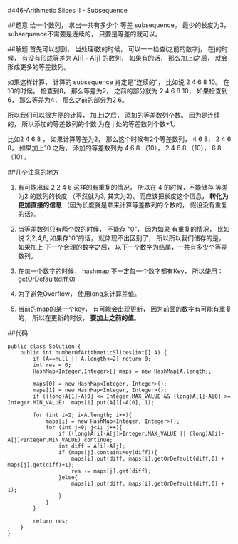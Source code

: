 #446-Arithmetic Slices II - Subsequence

##题意
给一个数列， 求出一共有多少个 等差 subsequence。 最少的长度为3， subsequence不需要是连续的， 只要是等差的就可以。

##解题
首先可以想到， 当处理i数的时候， 可以一一检查i之前的数字j， 在j的时候， 有没有形成等差为 A[i] - A[j] 的数列， 如果有的话， 那么加上i之后， 就会形成更多的等差数列。

如果这样计算， 计算的 subsequence 肯定是“连续的”， 比如说 2 4 6 8 10。 在10的时候， 检查到8， 那么等差为2， 之前的部分就为 2 4 6 8 10， 如果检查到6， 那么等差为4， 那么之前的部分为2 6。 

所以我们可以很方便的计算， 加上i之后， 添加的等差数列个数。 因为是连续的， 所以添加的等差数列的个数 为在 j 处的等差数列个数+1。

比如2 4 6 8 ， 如果计算等差为2， 那么这个时候有2个等差数列， 4 6 8， 2 4 6 8， 如果加上10 之后， 添加的等差数列为 4 6 8 （10）， 2 4 6 8 （10）， 6 8 （10）。

##几个注意的地方
1. 有可能出现 2 2 4 6 这样的有重复的情况， 所以在 4 的时候，不能储存 等差为2 的数列的长度 （不然就为3, 其实为2）。而应该把长度这个信息， **转化为更加直接的信息** （因为长度就是拿来计算等差数列的个数的， 假设没有重复的话）。 

2. 当等差数列只有两个数的时候， 不能存 “0”， 因为如果 有重复的情况， 比如说 2,2,4,6, 如果存“0”的话， 就体现不出区别了， 所以所以我们储存的是， 如果加上 下一个合理的数字之后， 以下一个数字为结尾，一共有多少个等差数列。

2. 在每一个数字的时候， hashmap 不一定每一个数字都有Key， 所以使用： getOrDefault(diff,0)
3. 为了避免Overflow， 使用long来计算差值。
4. 当前的map的某一个key， 有可能会出现更新， 因为前面的数字有可能有重复的， 所以在更新的时候， **要加上之前的值**。

##代码
```
public class Solution {
    public int numberOfArithmeticSlices(int[] A) {
        if (A==null || A.length<=2) return 0;
        int res = 0;
        HashMap<Integer,Integer>[] maps = new HashMap[A.length];
        
        maps[0] = new HashMap<Integer, Integer>();
        maps[1] = new HashMap<Integer, Integer>();
        if ((long)A[1]-A[0] <= Integer.MAX_VALUE && (long)A[1]-A[0] >= Integer.MIN_VALUE)  maps[1].put(A[1]-A[0], 1);
        
        for (int i=2; i<A.length; i++){
            maps[i] = new HashMap<Integer, Integer>();
            for (int j=0; j<i; j++){
                if ((long)A[i]-A[j]>Integer.MAX_VALUE || (long)A[i]-A[j]<Integer.MIN_VALUE) continue;
                int diff = A[i]-A[j];
                if (maps[j].containsKey(diff)){
                    maps[i].put(diff, maps[i].getOrDefault(diff,0) + maps[j].get(diff)+1);
                    res += maps[j].get(diff);
                }else{
                    maps[i].put(diff, maps[i].getOrDefault(diff,0) + 1);
                }
            }
        }
        
        return res;
    }
}
```
 